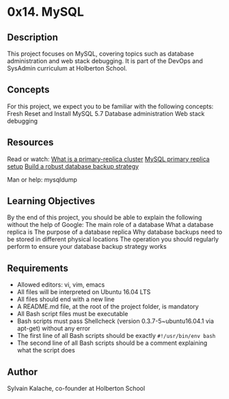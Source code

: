 # 0x14. MySQL

## Description

This project focuses on MySQL, covering topics such as database administration and web stack debugging. It is part of the DevOps and SysAdmin curriculum at Holberton School.

## Concepts

For this project, we expect you to be familiar with the following concepts:
  Fresh Reset and Install MySQL 5.7
  Database administration
  Web stack debugging

## Resources

Read or watch:
  [What is a primary-replica cluster](https://example.com)
  [MySQL primary replica setup](https://example.com)
  [Build a robust database backup strategy](https://example.com)

Man or help:
  mysqldump

## Learning Objectives

By the end of this project, you should be able to explain the following without the help of Google:
  The main role of a database
  What a database replica is
  The purpose of a database replica
  Why database backups need to be stored in different physical locations
  The operation you should regularly perform to ensure your database backup strategy works

## Requirements

- Allowed editors: vi, vim, emacs
- All files will be interpreted on Ubuntu 16.04 LTS
- All files should end with a new line
- A README.md file, at the root of the project folder, is mandatory
- All Bash script files must be executable
- Bash scripts must pass Shellcheck (version 0.3.7-5~ubuntu16.04.1 via apt-get) without any error
- The first line of all Bash scripts should be exactly `#!/usr/bin/env bash`
- The second line of all Bash scripts should be a comment explaining what the script does

## Author

Sylvain Kalache, co-founder at Holberton School
